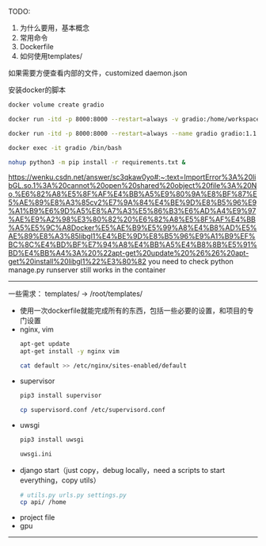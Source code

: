 TODO:
1. 为什么要用，基本概念
2. 常用命令
3. Dockerfile
4. 如何使用templates/


如果需要方便查看内部的文件，customized daemon.json

安装docker的脚本

```bash
docker volume create gradio

docker run -itd -p 8000:8000 --restart=always -v gradio:/home/workspace --name gradio 7hink/project:1.1

docker run -itd -p 8000:8000 --restart=always --name gradio gradio:1.1

docker exec -it gradio /bin/bash

nohup python3 -m pip install -r requirements.txt &

```
https://wenku.csdn.net/answer/sc3qkaw0yo#:~:text=ImportError%3A%20libGL.so.1%3A%20cannot%20open%20shared%20object%20file%3A%20No,%E6%82%A8%E5%8F%AF%E4%BB%A5%E9%80%9A%E8%BF%87%E5%AE%89%E8%A3%85cv2%E7%9A%84%E4%BE%9D%E8%B5%96%E9%A1%B9%E6%9D%A5%E8%A7%A3%E5%86%B3%E6%AD%A4%E9%97%AE%E9%A2%98%E3%80%82%20%E6%82%A8%E5%8F%AF%E4%BB%A5%E5%9C%A8Docker%E5%AE%B9%E5%99%A8%E4%B8%AD%E5%AE%89%E8%A3%85libgl1%E4%BE%9D%E8%B5%96%E9%A1%B9%EF%BC%8C%E4%BD%BF%E7%94%A8%E4%BB%A5%E4%B8%8B%E5%91%BD%E4%BB%A4%3A%20%22apt-get%20update%20%26%26%20apt-get%20install%20libgl1%22%E3%80%82
you need to check python manage.py runserver still works in the container

---
一些需求：
templates/ -> /root/templates/
- 使用一次dockerfile就能完成所有的东西，包括一些必要的设置，和项目的专门设置
- nginx, vim
  ```bash
  apt-get update
  apt-get install -y nginx vim

  cat default >> /etc/nginx/sites-enabled/default
  ```
- supervisor
  ```bash
  pip3 install supervisor

  cp supervisord.conf /etc/supervisord.conf
  ```
- uwsgi
  ```bash
  pip3 install uwsgi

  uwsgi.ini
  ```
- django start（just copy，debug locally，need a scripts to start everything，copy utils）
  ```bash
  # utils.py urls.py settings.py
  cp api/ /home
  ```
- project file
- gpu


---